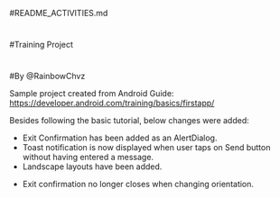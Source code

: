 #README_ACTIVITIES.md
#
#Training Project
#
#By @RainbowChvz

Sample project created from Android Guide:
https://developer.android.com/training/basics/firstapp/

Besides following the basic tutorial, below changes were added:
+ Exit Confirmation has been added as an AlertDialog.
+ Toast notification is now displayed when user taps on Send button without having entered a message.
+ Landscape layouts have been added.
* Exit confirmation no longer closes when changing orientation.